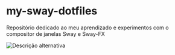 # my-sway-dotfiles
 Repositório dedicado ao meu aprendizado e experimentos com o compositor de janelas Sway e Sway-FX
 
![Descrição alternativa](screenshots/1.png)

